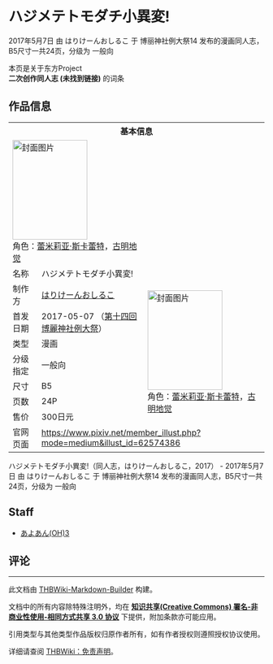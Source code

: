 # ハジメテトモダチ小異変!

<!-- source html: G:\repos\THBWiki-Markdown-Builder\THBWikiMarkdown\Temp\main\e\ee\ns0%3A%E3%83%8F%E3%82%B8%E3%83%A1%E3%83%86%E3%83%88%E3%83%A2%E3%83%80%E3%83%81%E5%B0%8F%E7%95%B0%E5%A4%89%21.html -->

2017年5月7日 由 はりけーんおしるこ 于 博丽神社例大祭14 发布的漫画同人志，B5尺寸一共24页，分级为 一般向

本页是关于东方Project  
 **二次创作同人志 (未找到链接)** 的词条

## 作品信息

<table><tbody><tr><th colspan="3">基本信息</th></tr><tr><td class="cover-artwork-mobile" colspan="2"><a href="./文件-ハジメテトモダチ小異変!封面.png.md" class="image" title="封面图片"><img alt="封面图片" src="https://upload.thwiki.cc/thumb/8/82/%E3%83%8F%E3%82%B8%E3%83%A1%E3%83%86%E3%83%88%E3%83%A2%E3%83%80%E3%83%81%E5%B0%8F%E7%95%B0%E5%A4%89%21%E5%B0%81%E9%9D%A2.png/147px-%E3%83%8F%E3%82%B8%E3%83%A1%E3%83%86%E3%83%88%E3%83%A2%E3%83%80%E3%83%81%E5%B0%8F%E7%95%B0%E5%A4%89%21%E5%B0%81%E9%9D%A2.png" decoding="async" loading="lazy" width="147" height="196" srcset="https://upload.thwiki.cc/thumb/8/82/%E3%83%8F%E3%82%B8%E3%83%A1%E3%83%86%E3%83%88%E3%83%A2%E3%83%80%E3%83%81%E5%B0%8F%E7%95%B0%E5%A4%89%21%E5%B0%81%E9%9D%A2.png/220px-%E3%83%8F%E3%82%B8%E3%83%A1%E3%83%86%E3%83%88%E3%83%A2%E3%83%80%E3%83%81%E5%B0%8F%E7%95%B0%E5%A4%89%21%E5%B0%81%E9%9D%A2.png 1.5x, https://upload.thwiki.cc/thumb/8/82/%E3%83%8F%E3%82%B8%E3%83%A1%E3%83%86%E3%83%88%E3%83%A2%E3%83%80%E3%83%81%E5%B0%8F%E7%95%B0%E5%A4%89%21%E5%B0%81%E9%9D%A2.png/293px-%E3%83%8F%E3%82%B8%E3%83%A1%E3%83%86%E3%83%88%E3%83%A2%E3%83%80%E3%83%81%E5%B0%8F%E7%95%B0%E5%A4%89%21%E5%B0%81%E9%9D%A2.png 2x" data-file-width="1007" data-file-height="1345"></a><div class="cover-char">角色：<a href="./蕾米莉亚·斯卡蕾特.md" title="蕾米莉亚·斯卡蕾特">蕾米莉亚·斯卡蕾特</a>，<a href="./古明地觉.md" title="古明地觉">古明地觉</a></div></td>
</tr><tr><td class="label">名称</td><td colspan="2"> ハジメテトモダチ小異変! </td></tr><tr><td class="label">制作方</td><td><a href="./はりけーんおしるこ.md" title="はりけーんおしるこ">はりけーんおしるこ</a></td><td class="cover-artwork" rowspan="7" style="min-width:196px;"><a href="./文件-ハジメテトモダチ小異変!封面.png.md" class="image" title="封面图片"><img alt="封面图片" src="https://upload.thwiki.cc/thumb/8/82/%E3%83%8F%E3%82%B8%E3%83%A1%E3%83%86%E3%83%88%E3%83%A2%E3%83%80%E3%83%81%E5%B0%8F%E7%95%B0%E5%A4%89%21%E5%B0%81%E9%9D%A2.png/147px-%E3%83%8F%E3%82%B8%E3%83%A1%E3%83%86%E3%83%88%E3%83%A2%E3%83%80%E3%83%81%E5%B0%8F%E7%95%B0%E5%A4%89%21%E5%B0%81%E9%9D%A2.png" decoding="async" loading="lazy" width="147" height="196" srcset="https://upload.thwiki.cc/thumb/8/82/%E3%83%8F%E3%82%B8%E3%83%A1%E3%83%86%E3%83%88%E3%83%A2%E3%83%80%E3%83%81%E5%B0%8F%E7%95%B0%E5%A4%89%21%E5%B0%81%E9%9D%A2.png/220px-%E3%83%8F%E3%82%B8%E3%83%A1%E3%83%86%E3%83%88%E3%83%A2%E3%83%80%E3%83%81%E5%B0%8F%E7%95%B0%E5%A4%89%21%E5%B0%81%E9%9D%A2.png 1.5x, https://upload.thwiki.cc/thumb/8/82/%E3%83%8F%E3%82%B8%E3%83%A1%E3%83%86%E3%83%88%E3%83%A2%E3%83%80%E3%83%81%E5%B0%8F%E7%95%B0%E5%A4%89%21%E5%B0%81%E9%9D%A2.png/293px-%E3%83%8F%E3%82%B8%E3%83%A1%E3%83%86%E3%83%88%E3%83%A2%E3%83%80%E3%83%81%E5%B0%8F%E7%95%B0%E5%A4%89%21%E5%B0%81%E9%9D%A2.png 2x" data-file-width="1007" data-file-height="1345"></a><div class="cover-char">角色：<a href="./蕾米莉亚·斯卡蕾特.md" title="蕾米莉亚·斯卡蕾特">蕾米莉亚·斯卡蕾特</a>，<a href="./古明地觉.md" title="古明地觉">古明地觉</a></div></td>
</tr><tr><td class="label">首发日期</td><td>2017-05-07&#160;（<a href="/展会作品列表?e=%E5%8D%9A%E4%B8%BD%E7%A5%9E%E7%A4%BE%E4%BE%8B%E5%A4%A7%E7%A5%AD%2314">第十四回 博麗神社例大祭</a>）</td></tr><tr><td class="label">类型</td><td>漫画</td></tr><tr><td class="label">分级指定</td><td>一般向</td></tr><tr><td class="label">尺寸</td><td>B5</td></tr><tr><td class="label">页数</td><td>24P</td></tr><tr><td class="label">售价</td><td>300日元</td></tr>
<tr><td class="label">官网页面</td><td colspan="2"><a rel="nofollow" class="external free" href="https://www.pixiv.net/member_illust.php?mode=medium&amp;illust_id=62574386">https://www.pixiv.net/member_illust.php?mode=medium&amp;illust_id=62574386</a></td></tr></tbody></table>

ハジメテトモダチ小異変!（同人志，はりけーんおしるこ，2017） - 2017年5月7日 由 はりけーんおしるこ 于 博丽神社例大祭14 发布的漫画同人志，B5尺寸一共24页，分级为 一般向

## Staff
- [あよあん(OH)3](./あよあん(OH)3.md)


## 评论




---

此文档由 [THBWiki-Markdown-Builder](https://github.com/Delsin-Yu/THBWiki-Markdown-Builder) 构建。

文档中的所有内容除特殊注明外，均在 [**知识共享(Creative Commons) 署名-非商业性使用-相同方式共享 3.0 协议**](https://creativecommons.org/licenses/by-sa/3.0/deed.zh-hans) 下提供，附加条款亦可能应用。

引用类型与其他类型作品版权归原作者所有，如有作者授权则遵照授权协议使用。

详细请查阅 [THBWiki：免责声明](https://thbwiki.cc/THBWiki:%E5%85%8D%E8%B4%A3%E5%A3%B0%E6%98%8E)。

